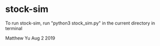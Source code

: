 # stock-sim

To run stock-sim, run "python3 stock_sim.py" in the current directory in terminal

Matthew Yu Aug 2 2019
